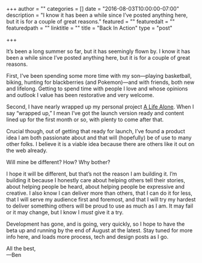 +++
author = ""
categories = []
date = "2016-08-03T10:00:00-07:00"
description = "I know it has been a while since I’ve posted anything here, but it is for a couple of great reasons."
featured = ""
featuredalt = ""
featuredpath = ""
linktitle = ""
title = "Back In Action"
type = "post"

+++


It’s been a long summer so far, but it has seemingly flown by. I know it has been a while since I’ve posted anything here, but it is for a couple of great reasons.

First, I’ve been spending some more time with my son—playing basketball, biking, hunting for blackberries (and Pokemon)—and with friends, both new and lifelong. Getting to spend time with people I love and whose opinions and outlook I value has been restorative and very welcome.

Second, I have nearly wrapped up my personal project [A Life Alone](https://alifealone.com/). When I say “wrapped up,” I mean I’ve got the launch version ready and content lined up for the first month or so, with plenty to come after that.

Crucial though, out of getting that ready for launch, I’ve found a product idea I am both passionate about and that will (hopefully) be of use to many other folks. I believe it is a viable idea because there are others like it out on the web already. 

Will mine be different? How? Why bother? 

I hope it will be different, but that’s not the reason I am building it. I’m building it because I honestly care about helping others tell their stories, about helping people be heard, about helping people be expressive and creative. I also know I can deliver more than others, that I can do it for less, that I will serve my audience first and foremost, and that I will try my hardest to deliver something others will be proud to use as much as I am. It may fail or it may change, but I know I _must_ give it a try.

Development has gone, and is going, very quickly, so I hope to have the beta up and running by the end of August at the latest. Stay tuned for more info here, and loads more process, tech and design posts as I go.

All the best,<br>
—Ben

